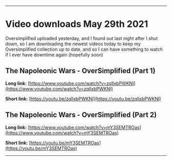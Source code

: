
***

# Video downloads May 29th 2021

Oversimplified uploaded yesterday, and I found out last night after I shut down, so I am downloading the newest videos today to keep my Oversimplified collection up to date, and so I can have something to watch if I ever have downtime again (hopefully soon)

## The Napoleonic Wars - OverSimplified (Part 1)

**Long link:** [https://www.youtube.com/watch?v=zqllxbPWKNI](https://www.youtube.com/watch?v=zqllxbPWKNI)

**Short link:** [https://youtu.be/zqllxbPWKNI](https://youtu.be/zqllxbPWKNI)

## The Napoleonic Wars - OverSimplified (Part 2)

**Long link:** [https://www.youtube.com/watch?v=mY3SEMTROas](https://www.youtube.com/watch?v=mY3SEMTROas)

**Short link:** [https://youtu.be/mY3SEMTROas](https://youtu.be/mY3SEMTROas)

***

<!--
**Long link:** []()

**Short link:** []()
!-->

